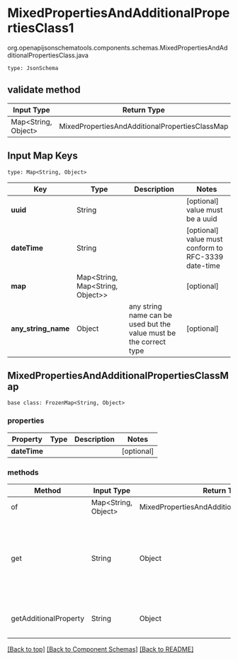 # MixedPropertiesAndAdditionalPropertiesClass1
org.openapijsonschematools.components.schemas.MixedPropertiesAndAdditionalPropertiesClass.java
```
type: JsonSchema
```

## validate method
| Input Type | Return Type | Notes |
| ---------- | ----------- | ----- |
| Map<String, Object> | MixedPropertiesAndAdditionalPropertiesClassMap | |

## Input Map Keys
```
type: Map<String, Object>
```
Key | Type |  Description | Notes
------------ | ------------- | ------------- | -------------
**uuid** | String |  | [optional] value must be a uuid
**dateTime** | String |  | [optional] value must conform to RFC-3339 date-time
**map** | Map<String, Map<String, Object>> |  | [optional]
**any_string_name** | Object | any string name can be used but the value must be the correct type | [optional]

## MixedPropertiesAndAdditionalPropertiesClassMap
```
base class: FrozenMap<String, Object>
```

### properties
Property | Type | Description | Notes
-------- | ---- | ----------- | -----
**dateTime** |  |  | [optional]

### methods
Method | Input Type | Return Type | Notes
------ | ---------- | ----------- | ------
of | Map<String, Object> | MixedPropertiesAndAdditionalPropertiesClassMap | a constructor
get | String | Object | This model has invalid python names so this method is used under the hood when you access instance["uuid"], instance["map"], 
getAdditionalProperty | String | Object | provides type safety for additional properties


[[Back to top]](#top) [[Back to Component Schemas]](../../../README.md#Component-Schemas) [[Back to README]](../../../README.md)

